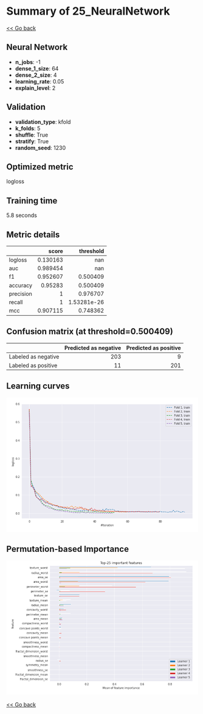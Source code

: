 # Summary of 25_NeuralNetwork

[<< Go back](../README.md)


## Neural Network
- **n_jobs**: -1
- **dense_1_size**: 64
- **dense_2_size**: 4
- **learning_rate**: 0.05
- **explain_level**: 2

## Validation
 - **validation_type**: kfold
 - **k_folds**: 5
 - **shuffle**: True
 - **stratify**: True
 - **random_seed**: 1230

## Optimized metric
logloss

## Training time

5.8 seconds

## Metric details
|           |    score |     threshold |
|:----------|---------:|--------------:|
| logloss   | 0.130163 | nan           |
| auc       | 0.989454 | nan           |
| f1        | 0.952607 |   0.500409    |
| accuracy  | 0.95283  |   0.500409    |
| precision | 1        |   0.976707    |
| recall    | 1        |   1.53281e-26 |
| mcc       | 0.907115 |   0.748362    |


## Confusion matrix (at threshold=0.500409)
|                     |   Predicted as negative |   Predicted as positive |
|:--------------------|------------------------:|------------------------:|
| Labeled as negative |                     203 |                       9 |
| Labeled as positive |                      11 |                     201 |

## Learning curves
![Learning curves](learning_curves.png)

## Permutation-based Importance
![Permutation-based Importance](permutation_importance.png)

[<< Go back](../README.md)
